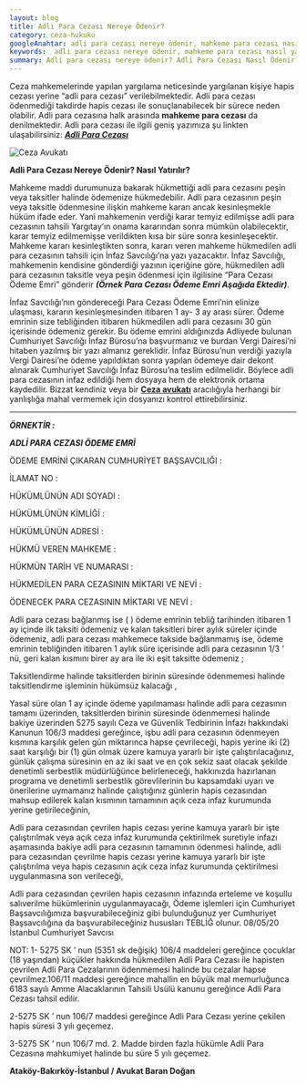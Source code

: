 ```yaml
---
layout: blog
title: Adli Para Cezası Nereye Ödenir?
category: ceza-hukuku
googleAnahtar: adli para cezası nereye ödenir, mahkeme para cezası nasıl yatırılır, adli para cezası nasıl ödenir? ceza avukatı, adli para cezası ödeme emri, bakırköy avukat, ataköy avukat
keywords:  adli para cezası nereye ödenir, mahkeme para cezası nasıl yatırılır, adli para cezası nasıl ödenir? ceza avukatı, adli para cezası ödeme emri, adli para cezası nasıl tahsil edilir
summary: Adli para cezası nereye ödenir? Adli Para Cezası Nasıl Ödenir? Mahkeme Para Cezası Nereye ve Nasıl Ödenir? Adli Para Cezası Ödeme Emri Geldiğinde Ne Yapılmalıdır
---
```


Ceza mahkemelerinde yapılan yargılama neticesinde yargılanan kişiye hapis cezası yerine  “adli para cezası” verilebilmektedir. Adli para cezası ödenmediği takdirde hapis cezası ile sonuçlanabilecek bir sürece neden olabilir. Adli para cezasına halk arasında **mahkeme para cezası** da denilmektedir. Adli para cezası ile ilgili geniş yazımıza şu linkten ulaşabilirsiniz: [***Adli Para Cezası***](http://barandogan.av.tr/blog/ceza-hukuku/adli-para-cezasi.html)

![Ceza Avukatı](https://camo.githubusercontent.com/7d9e5240a89030845bc3ed978402b0330c87ed46/687474703a2f2f692e68697a6c69726573696d2e636f6d2f6a6a3279416a2e6a7067 "Ceza Avukatı")

**Adli Para Cezası Nereye Ödenir? Nasıl Yatırılır?**

Mahkeme maddi durumunuza bakarak hükmettiği adli para cezasını peşin veya taksitler halinde ödemenize hükmedebilir. Adli para cezasının peşin veya taksitle ödenmesine ilişkin mahkeme kararı ancak kesinleşmekle hüküm ifade eder. Yani mahkemenin verdiği karar temyiz edilmişse adli para cezasının tahsili Yargıtay’ın onama kararından sonra mümkün olabilecektir, karar temyiz edilmemişse verildikten kısa bir süre sonra kesinleşecektir. Mahkeme kararı kesinleştikten sonra, kararı veren mahkeme hükmedilen adli para cezasının tahsili için İnfaz Savcılığı’na yazı yazacaktır.  İnfaz Savcılığı, mahkemenin kendisine gönderdiği yazının içeriğine göre, hükmedilen adli para cezasının taksitle veya peşin ödenmesi için ilgilisine “Para Cezası Ödeme Emri”  gönderir ***(Örnek Para Cezası Ödeme Emri Aşağıda Ektedir)***. 	

İnfaz Savcılığı’nın göndereceği Para Cezası Ödeme Emri’nin elinize ulaşması, kararın kesinleşmesinden itibaren 1 ay- 3 ay arası sürer. Ödeme emrinin size tebliğinden itibaren hükmedilen adli para cezasını 30 gün içerisinde ödemeniz gerekir. Bu ödeme emrini aldığınızda Adliyede bulunan Cumhuriyet Savcılığı İnfaz Bürosu’na başvurmanız ve burdan  Vergi Dairesi’ni hitaben yazılmış bir yazı almanız gereklidir. İnfaz Bürosu’nun verdiği yazıyla Vergi Dairesi’ne ödeme yapıldıktan sonra yapılan ödemeye dair dekont alınarak Cumhuriyet Savcılığı İnfaz Bürosu’na teslim edilmelidir. Böylece adli para cezasının infaz edildiği hem dosyaya hem de elektronik ortama kaydedilir. Bizzat kendiniz veya bir [**Ceza avukatı**](http://barandogan.av.tr/blog/ceza-hukuku/ceza-avukatinin-islevi.html) aracılığıyla herhangi bir yanlışlığa mahal vermemek için dosyanızı kontrol ettirebilirsiniz.


_____________________________________________________________________________________________________________________________



***ÖRNEKTİR :***

***ADLİ PARA CEZASI ÖDEME EMRİ***

ÖDEME EMRİNİ ÇIKARAN  CUMHURİYET BAŞSAVCILIĞI    : 

İLAMAT NO                                        :

HÜKÜMLÜNÜN  ADI SOYADI        :

HÜKÜMLÜNÜN KİMLİĞİ                :
 
HÜKÜMLÜNÜN ADRESİ                  :   

HÜKMÜ VEREN MAHKEME	       :  

HÜKMÜN TARİH VE NUMARASI  :  

HÜKMEDİLEN PARA CEZASININ MİKTARI VE NEVİ  : 

ÖDENECEK PARA CEZASININ MİKTARI VE NEVİ       : 
 
Adli para cezası bağlanmış ise (          )  ödeme emrinin tebliğ tarihinden itibaren 1 ay içinde ilk taksiti ödemeniz ve kalan taksitleri birer aylık süreler içinde ödemeniz, adli para cezası mahkemece takside bağlanmamış ise,  ödeme emrinin tebliğinden itibaren 1 aylık süre içerisinde adli para cezasının 1/3 ’  nü, geri kalan kısmını birer ay ara ile iki eşit taksitte ödemeniz ; 
	
Taksitlendirme halinde taksitlerden birinin süresinde ödenmemesi halinde taksitlendirme işleminin hükümsüz kalacağı ,
	
Yasal süre olan 1 ay içinde ödeme yapılmaması halinde adli para cezasının tamamı üzerinden, taksitlerden birinin süresinde ödenmemesi halinde bakiye üzerinden 5275 sayılı Ceza ve Güvenlik Tedbirinin İnfazı hakkındaki Kanunun 106/3 maddesi gereğince, işbu adli para cezasının ödenmeyen kısmına karşılık gelen gün miktarınca hapse çevrileceği, hapis yerine iki (2) saat karşılığı bir (1) gün olmak üzere kamuya yararlı bir işte çalıştırılacağınız, günlük çalışma süresinin en az iki saat ve en çok sekiz saat olacak şekilde denetimli serbestlik müdürlüğünce belirleneceği, hakkınızda hazırlanan programa ve denetimli serbestlik görevlilerinin bu kapsamdaki uyarı ve önerilerine uymamanız halinde çalıştığınız günlerin hapis cezasından mahsup edilerek kalan kısmının tamamının açık ceza infaz kurumunda yerine getirileceğinin, 
	
Adli para cezasından çevrilen hapis cezası yerine kamuya yararlı bir işte çalıştırılmak veya açık ceza infaz kurumunda çektirilmek suretiyle infazı aşamasında bakiye adli para cezasının tamamının ödenmesi halinde, adli para cezasından çevrilme hapis cezası yerine kamuya yararlı bir işte çalıştırılma veya hapis cezasının açık ceza infaz kurumunda çektirilmesi uygulanmasına son verileceği, 
	
Adli para cezasından çevrilen hapis cezasının infazında erteleme ve koşullu salıverilme hükümlerinin uygulanmayacağı,
Ödeme işlemleri için Cumhuriyet Başsavcılığımıza başvurabileceğiniz gibi bulunduğunuz yer Cumhuriyet Başsavcılığına da başvurabileceğiniz hususları TEBLİĞ olunur. 08/05/20    İstanbul Cumhuriyet Savcısı
	         
NOT:
1- 5275 SK ’ nun (5351 sk değişik) 106/4 maddeleri gereğince çocuklar (18 yaşından) küçükler hakkında hükmedilen Adli Para Cezası ile hapisten çevrilen Adli Para Cezalarının ödenmemesi halinde bu cezalar hapse çevrilmez.106/11 maddesi gereğince mahallin en büyük mal memurluğunca 6183 sayılı Amme Alacaklarının Tahsili Usülü kanunu gereğince Adli Para Cezası tahsil edilir.

2-5275 SK ’ nun 106/7 maddesi gereğince Adli Para Cezası yerine çekilen hapis süresi 3 yılı geçemez.

3-5275 SK ‘ nun 106/7 md. 2. Madde birden fazla hükümle Adli Para Cezasına mahkumiyet halinde bu süre 5 yılı geçemez. 

**Ataköy-Bakırköy-İstanbul / Avukat Baran Doğan**

